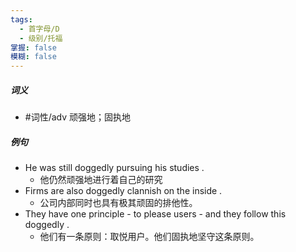 ```yaml
---
tags:
  - 首字母/D
  - 级别/托福
掌握: false
模糊: false
---
```

##### 词义
- #词性/adv  顽强地；固执地
##### 例句
- He was still doggedly pursuing his studies .
	- 他仍然顽强地进行着自己的研究
- Firms are also doggedly clannish on the inside .
	- 公司内部同时也具有极其顽固的排他性。
- They have one principle - to please users - and they follow this doggedly .
	- 他们有一条原则：取悦用户。他们固执地坚守这条原则。
